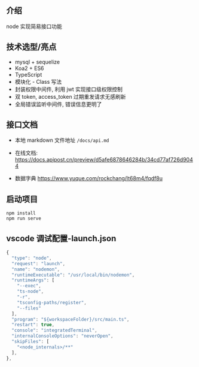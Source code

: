 ## 介绍

node 实现简易接口功能

## 技术选型/亮点

- mysql + sequelize
- Koa2 + ES6
- TypeScript
- 模块化 - Class 写法
- 封装权限中间件, 利用 jwt 实现接口级权限控制
- 双 token, access_token 过期重发请求无感刷新
- 全局错误监听中间件, 错误信息更明了

## 接口文档

- 本地 markdown 文件地址 `/docs/api.md`
- 在线文档: https://docs.apipost.cn/preview/d5afe6878646284b/34cd77af726d9044

- 数据字典
  https://www.yuque.com/rockchang/lt68m4/fqdf8u

## 启动项目

```
npm install
npm run serve
```

## vscode 调试配置-launch.json

```js
{
  "type": "node",
  "request": "launch",
  "name": "nodemon",
  "runtimeExecutable": "/usr/local/bin/nodemon",
  "runtimeArgs": [
    "--exec",
    "ts-node",
    "-r",
    "tsconfig-paths/register",
    "--files"
  ],
  "program": "${workspaceFolder}/src/main.ts",
  "restart": true,
  "console": "integratedTerminal",
  "internalConsoleOptions": "neverOpen",
  "skipFiles": [
    "<node_internals>/**"
  ],
},
```
